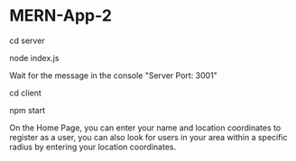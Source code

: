 # MERN-App-2

cd server

node index.js

Wait for the message in the console "Server Port: 3001"


cd client 

npm start


On the Home Page, you can enter your name and location coordinates to register as a user, you can also look for users in your area within a specific radius by entering your location coordinates.
